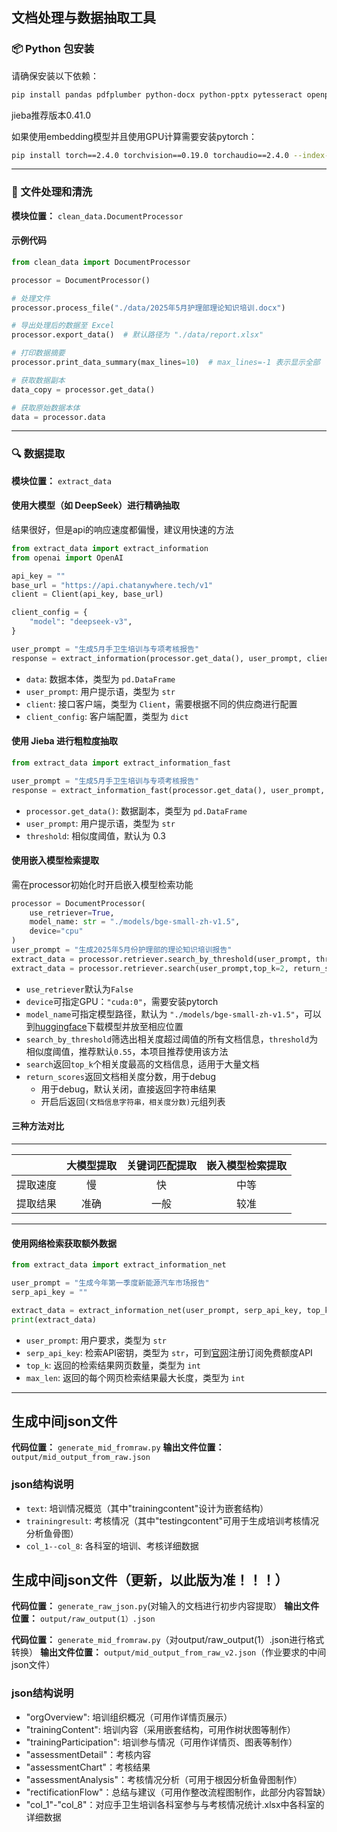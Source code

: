 ## 文档处理与数据抽取工具

### 📦 Python 包安装

请确保安装以下依赖：

```bash
pip install pandas pdfplumber python-docx python-pptx pytesseract openpyxl jieba openai requests beautifulsoup4 sentence_transformers hnswlib
```
jieba推荐版本0.41.0

如果使用embedding模型并且使用GPU计算需要安装pytorch：
```bash
pip install torch==2.4.0 torchvision==0.19.0 torchaudio==2.4.0 --index-url https://download.pytorch.org/whl/cu124
```
---

### 🧹 文件处理和清洗

**模块位置：** `clean_data.DocumentProcessor`

#### 示例代码

```python
from clean_data import DocumentProcessor

processor = DocumentProcessor()

# 处理文件
processor.process_file("./data/2025年5月护理部理论知识培训.docx")

# 导出处理后的数据至 Excel
processor.export_data()  # 默认路径为 "./data/report.xlsx"

# 打印数据摘要
processor.print_data_summary(max_lines=10)  # max_lines=-1 表示显示全部

# 获取数据副本
data_copy = processor.get_data()

# 获取原始数据本体
data = processor.data
```

---

### 🔍 数据提取

**模块位置：** `extract_data`

#### 使用大模型（如 DeepSeek）进行精确抽取
结果很好，但是api的响应速度都偏慢，建议用快速的方法

```python
from extract_data import extract_information
from openai import OpenAI

api_key = ""
base_url = "https://api.chatanywhere.tech/v1"
client = Client(api_key, base_url)

client_config = {
    "model": "deepseek-v3",
}

user_prompt = "生成5月手卫生培训与专项考核报告"
response = extract_information(processor.get_data(), user_prompt, client, client_config)
```

- `data`: 数据本体，类型为 `pd.DataFrame`
- `user_prompt`: 用户提示语，类型为 `str`
- `client`: 接口客户端，类型为 `Client`，需要根据不同的供应商进行配置
- `client_config`: 客户端配置，类型为 `dict`

#### 使用 Jieba 进行粗粒度抽取

```python
from extract_data import extract_information_fast

user_prompt = "生成5月手卫生培训与专项考核报告"
response = extract_information_fast(processor.get_data(), user_prompt, threshold=0.3)  # 建议阈值为 0.3
```

- `processor.get_data()`: 数据副本，类型为 `pd.DataFrame`
- `user_prompt`: 用户提示语，类型为 `str`
- `threshold`: 相似度阈值，默认为 0.3

#### 使用嵌入模型检索提取
需在processor初始化时开启嵌入模型检索功能
```python
processor = DocumentProcessor(
    use_retriever=True, 
    model_name: str = "./models/bge-small-zh-v1.5", 
    device="cpu"
)
user_prompt = "生成2025年5月份护理部的理论知识培训报告"
extract_data = processor.retriever.search_by_threshold(user_prompt, threshold=0.55, return_scores=True)
extract_data = processor.retriever.search(user_prompt,top_k=2, return_scores=True)
```
- `use_retriever`默认为`False`
- `device`可指定GPU：`"cuda:0"`，需要安装pytorch
- `model_name`可指定模型路径，默认为 `"./models/bge-small-zh-v1.5"`，可以到[huggingface](https://huggingface.co/BAAI/bge-small-zh-v1.5)下载模型并放至相应位置
- `search_by_threshold`筛选出相关度超过阈值的所有文档信息，`threshold`为相似度阈值，推荐默认`0.55`，本项目推荐使用该方法
- `search`返回`top_k`个相关度最高的文档信息，适用于大量文档
- `return_scores`返回文档相关度分数，用于debug
  - 用于debug，默认关闭，直接返回字符串结果
  - 开启后返回`(文档信息字符串，相关度分数)`元组列表

#### 三种方法对比
---
|  | 大模型提取 | 关键词匹配提取 | 嵌入模型检索提取 |
|:-:|:-:|:-:|:-:|
|提取速度|慢|快|中等|
|提取结果|准确|一般|较准|
---

#### 使用网络检索获取额外数据

```python
from extract_data import extract_information_net

user_prompt = "生成今年第一季度新能源汽车市场报告"
serp_api_key = ""

extract_data = extract_information_net(user_prompt, serp_api_key, top_k=2, max_len=5000)
print(extract_data)
```
- `user_prompt`: 用户要求，类型为 `str`
- `serp_api_key`: 检索API密钥，类型为 `str`，可到[官网](https://serpapi.com/)注册订阅免费额度API
- `top_k`: 返回的检索结果网页数量，类型为 `int`
- `max_len`: 返回的每个网页检索结果最大长度，类型为 `int`

---

## 生成中间json文件
**代码位置：** `generate_mid_fromraw.py`
**输出文件位置：** `output/mid_output_from_raw.json`
### json结构说明
- `text`: 培训情况概览（其中"trainingcontent"设计为嵌套结构）
- `trainingresult`: 考核情况（其中"testingcontent"可用于生成培训考核情况分析鱼骨图）
- `col_1--col_8`: 各科室的培训、考核详细数据

## 生成中间json文件（更新，以此版为准！！！）
**代码位置：** `generate_raw_json.py`(对输入的文档进行初步内容提取）
**输出文件位置：** `output/raw_output(1）.json`

**代码位置：** `generate_mid_fromraw.py`（对output/raw_output(1）.json进行格式转换）
**输出文件位置：** `output/mid_output_from_raw_v2.json`（作业要求的中间json文件）

### json结构说明
- "orgOverview": 培训组织概况（可用作详情页展示）
- "trainingContent": 培训内容（采用嵌套结构，可用作树状图等制作）
- "trainingParticipation": 培训参与情况（可用作详情页、图表等制作）
- "assessmentDetail"：考核内容
- "assessmentChart"：考核结果
- "assessmentAnalysis"：考核情况分析（可用于根因分析鱼骨图制作）
- "rectificationFlow"：总结与建议（可用作整改流程图制作，此部分内容暂缺）
- "col_1"-"col_8"：对应手卫生培训各科室参与与考核情况统计.xlsx中各科室的详细数据

